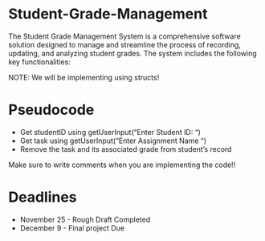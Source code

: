 # Student-Grade-Management

The Student Grade Management System is a comprehensive software solution designed to manage and streamline the process of recording, updating, and analyzing student grades. The system includes the following key functionalities:

NOTE: We will be implementing using structs!

# Pseudocode
- Get studentID using getUserInput(“Enter Student ID: “)
- Get task using getUserInput(“Enter Assignment Name “)
- Remove the task and its associated grade from student’s record

Make sure to write comments when you are implementing the code!!

# Deadlines

- November 25 - Rough Draft Completed
- December 9 - Final project Due
